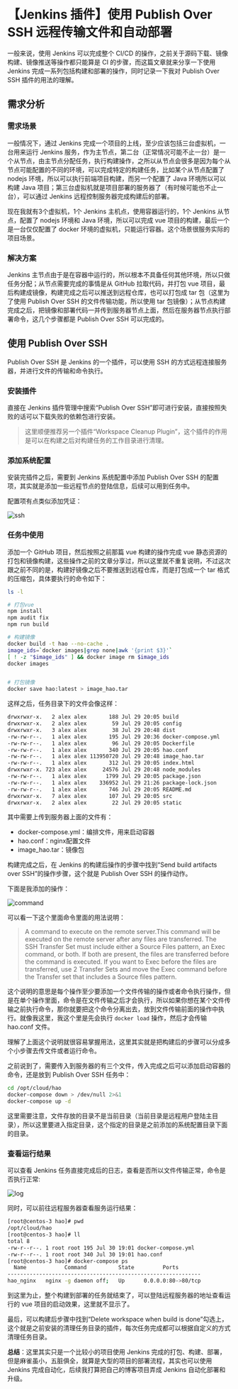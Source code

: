 # 【Jenkins 插件】使用 Publish Over SSH 远程传输文件和自动部署

一般来说，使用 Jenkins 可以完成整个 CI/CD 的操作，之前关于源码下载、镜像构建、镜像推送等操作都只能算是 CI 的步骤，而这篇文章就来分享一下使用 Jenkins 完成一系列包括构建和部署的操作，同时记录一下我对 Publish Over SSH 插件的用法的理解。

## 需求分析

### 需求场景

一般情况下，通过 Jenkins 完成一个项目的上线，至少应该包括三台虚拟机，一台用来运行 Jenkins 服务，作为主节点，第二台（正常情况可能不止一台）是一个从节点，由主节点分配任务，执行构建操作，之所以从节点会很多是因为每个从节点可能配置的不同的环境，可以完成特定的构建任务，比如某个从节点配置了 nodejs 环境，所以可以执行前端项目构建，而另一个配置了 Java 环境所以可以构建 Java 项目；第三台虚拟机就是项目部署的服务器了（有时候可能也不止一台），可以通过 Jenkins 远程控制服务器完成构建后的部署。

现在我就有3个虚拟机，1个 Jenkins 主机点，使用容器运行的，1个 Jenkins 从节点，配置了 nodejs 环境和 Java 环境，所以可以完成 vue 项目的构建，最后一个是一台仅仅配置了 docker 环境的虚拟机，只能运行容器。这个场景很服务实际的项目场景。

### 解决方案

Jenkins 主节点由于是在容器中运行的，所以根本不具备任何其他环境，所以只做任务分配；从节点需要完成的事情是从 GitHub 拉取代码，并打包 vue 项目，最后构建成镜像，构建完成之后可以推送到远程仓库，也可以打包成 tar 包（这里为了使用 Publish Over SSH 的文件传输功能，所以使用 tar 包镜像）；从节点构建完成之后，把镜像和部署代码一并传到服务器节点上面，然后在服务器节点执行部署命令，这几个步骤都是 Publish Over SSH 可以完成的。

## 使用 Publish Over SSH

Publish Over SSH 是 Jenkins 的一个插件，可以使用 SSH 的方式远程连接服务器，并进行文件的传输和命令执行。

### 安装插件

直接在 Jenkins 插件管理中搜索“Publish Over SSH”即可进行安装，直接按照失败的话可以下载失败的依赖包进行安装。

> 这里顺便推荐另一个插件“Workspace Cleanup Plugin”，这个插件的作用是可以在构建之后对构建任务的工作目录进行清理。

### 添加系统配置

安装完插件之后，需要到 Jenkins 系统配置中添加 Publish Over SSH 的配置项，其实就是添加一些远程节点的登陆信息，后续可以用到任务中。

配置项有点类似添加凭证：

![ssh](https://cdn.jsdelivr.net/gh/Hopetree/blog-img@main/article/190729/tendcode_2019-07-30_19-06-07.png)

### 任务中使用

添加一个 GitHub 项目，然后按照之前那篇 vue 构建的操作完成 vue 静态资源的打包和镜像构建，这些操作之前的文章分享过，所以这里就不重复说明，不过这次跟之前不同的是，构建好镜像之后不要推送到远程仓库，而是打包成一个 tar 格式的压缩包，具体要执行的命令如下：

```bash
ls -l

# 打包vue
npm install
npm audit fix
npm run build

# 构建镜像
docker build -t hao --no-cache .
image_ids=`docker images|grep none|awk '{print $3}'`
[ ! -z "$image_ids" ] && docker image rm $image_ids
docker images


# 打包镜像
docker save hao:latest > image_hao.tar
```

这样之后，任务目录下的文件会像这样：

```bash
drwxrwxr-x.   2 alex alex       188 Jul 29 20:05 build
drwxrwxr-x.   2 alex alex        59 Jul 29 20:05 config
drwxrwxr-x.   3 alex alex        38 Jul 29 20:48 dist
-rw-rw-r--.   1 alex alex       195 Jul 29 20:36 docker-compose.yml
-rw-rw-r--.   1 alex alex        96 Jul 29 20:05 Dockerfile
-rw-rw-r--.   1 alex alex       340 Jul 29 20:05 hao.conf
-rw-rw-r--.   1 alex alex 113950720 Jul 29 20:48 image_hao.tar
-rw-rw-r--.   1 alex alex       312 Jul 29 20:05 index.html
drwxrwxr-x. 723 alex alex     24576 Jul 29 20:48 node_modules
-rw-rw-r--.   1 alex alex      1799 Jul 29 20:05 package.json
-rw-rw-r--.   1 alex alex    336952 Jul 29 21:26 package-lock.json
-rw-rw-r--.   1 alex alex       746 Jul 29 20:05 README.md
drwxrwxr-x.   7 alex alex       107 Jul 29 20:05 src
drwxrwxr-x.   2 alex alex        22 Jul 29 20:05 static
```

其中需要上传到服务器上面的文件有：

- docker-compose.yml：编排文件，用来启动容器
- hao.conf：nginx配置文件
- image_hao.tar：镜像包

构建完成之后，在 Jenkins 的构建后操作的步骤中找到“Send build artifacts over SSH”的操作步骤，这个就是 Publish Over SSH 的操作动作。

下面是我添加的操作：

![command](https://cdn.jsdelivr.net/gh/Hopetree/blog-img@main/article/190729/tendcode_2019-07-30_00-27-35.png)

可以看一下这个里面命令里面的用法说明：

> A command to execute on the remote server.This command will be executed on the remote server after any files are transferred.
The SSH Transfer Set must include either a Source Files pattern, an Exec command, or both. If both are present, the files are transferred before the command is executed. If you want to Exec before the files are transferred, use 2 Transfer Sets and move the Exec command before the Transfer set that includes a Source files pattern.

这个说明的意思是每个操作至少要添加一个文件传输的操作或者命令执行操作，但是在单个操作里面，命令是在文件传输之后才会执行，所以如果你想在某个文件传输之前执行命令，那你就要把这个命令分离出去，放到文件传输前面的操作中执行。就像我这里，我这个里是先会执行 `docker load` 操作，然后才会传输 hao.conf 文件。

理解了上面这个说明就很容易掌握用法，这里其实就是把构建后的步骤可以分成多个小步骤去传文件或者运行命令。

之前说到了，需要传入到服务器的有三个文件，传入完成之后可以添加启动容器的命令，还是放到 Publish Over SSH 任务中：

```bash
cd /opt/cloud/hao
docker-compose down > /dev/null 2>&1
docker-compose up -d
```

这里需要注意，文件存放的目录不是当前目录（当前目录是远程用户登陆主目录），所以这里要进入指定目录，这个指定的目录是之前添加的系统配置目录下面的目录。

### 查看运行结果
可以查看 Jenkins 任务直接完成后的日志，查看是否所以文件传输正常，命令是否执行正常:

![log](https://cdn.jsdelivr.net/gh/Hopetree/blog-img@main/article/190729/tendcode_2019-07-30_19-13-54.png)


同时，可以前往远程服务器查看服务运行结果：

```bash
[root@centos-3 hao]# pwd
/opt/cloud/hao
[root@centos-3 hao]# ll
total 8
-rw-r--r--. 1 root root 195 Jul 30 19:01 docker-compose.yml
-rw-r--r--. 1 root root 340 Jul 30 19:01 hao.conf
[root@centos-3 hao]# docker-compose ps
  Name            Command          State         Ports
-------------------------------------------------------------
hao_nginx   nginx -g daemon off;   Up      0.0.0.0:80->80/tcp
```

到这里为止，整个构建到部署的任务就结束了，可以登陆远程服务器的地址查看运行的 vue 项目的启动效果，这里就不显示了。


最后，可以构建后步骤中找到“Delete workspace when build is done”勾选上，这个就是之前安装的清理任务目录的插件，每次任务完成都可以根据自定义的方式清理任务目录。

**总结**：这里其实只是一个比较小的项目使用 Jenkins 完成的打包、构建、部署，但是麻雀虽小，五脏俱全，就算是大型的项目的部署流程，其实也可以使用 Jenkins 完成自动化，后续我打算把自己的博客项目弄成 Jenkins 自动化部署和升级。